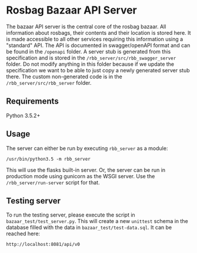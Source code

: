 # Rosbag Bazaar API Server

The bazaar API server is the central core of the rosbag bazaar. All information about rosbags, 
their contents and their location is stored here. It is made accessible to all other services requiring 
this information using a "standard" API. The API is documented in swagger/openAPI format and can be 
found in the `/openapi` folder. A server stub is generated from this specification and is stored in 
the `/rbb_server/src/rbb_swagger_server` folder. Do not modify anything in this folder because if we update the specification
we want to be able to just copy a newly generated server stub there. 
The custom non-generated code is in the `/rbb_server/src/rbb_server` folder.

## Requirements
Python 3.5.2+

## Usage
The server can either be run by executing `rbb_server` as a module:

`/usr/bin/python3.5 -m rbb_server`

This will use the flasks built-in server. Or, the server can be run in production mode using gunicorn
as the WSGI server. Use the `/rbb_server/run-server` script for that.

## Testing server
To run the testing server, please execute the script in `bazaar_test/test_server.py`. This will
create a new `unittest` schema in the database filled with the data in `bazaar_test/test-data.sql`. It
can be reached here:

```
http://localhost:8081/api/v0
```